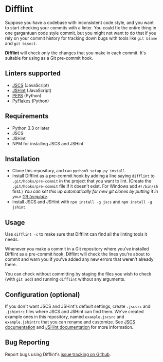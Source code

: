# Difflint #

Suppose you have a codebase with inconsistent code style, and you want
to start checking your commits with a linter.
You could fix the entire thing in one gargantuan code style commit, but
you might not want to do that if you rely on your commit history for
tracking down bugs with tools like `git blame` and `git bisect`.

**Difflint** will check only the changes that you make in each commit.
It's suitable for using as a Git pre-commit hook.

## Linters supported ##

- [JSCS](http://jscs.info) (JavaScript)
- [JSHint](http://jshint.com/docs) (JavaScript)
- [PEP8](https://pypi.python.org/pypi/pep8) (Python)
- [PyFlakes](https://pypi.python.org/pypi/pyflakes) (Python)

## Requirements ##

- Python 3.3 or later
- JSCS
- JSHint
- NPM for installing JSCS and JSHint

## Installation ##

- Clone this repository, and run `python3 setup.py install`.
- Install Difflint as a pre-commit hook by adding a line saying
  `difflint` to `.git/hooks/pre-commit` in the project that you want to
  lint.
  (Create the `.git/hooks/pre-commit` file if it doesn't exist.
  For Windows add `#!/bin/sh` first.)
  _You can set this up automatically for new git clones by putting it in
  your [Git template](http://git-scm.com/docs/git-init)._
- Install JSCS and JSHint with `npm install -g jscs` and `npm install -g jshint`.

## Usage ##

Use `difflint -c` to make sure that Difflint can find all the linting
tools it needs.

Whenever you make a commit in a Git repository where you've installed
Difflint as a pre-commit hook, Difflint will check the lines you're
about to commit and warn you if you've added any new errors that weren't
already there.

You can check without committing by staging the files you wish to check
(with `git add`) and running `difflint` without any arguments.

## Configuration (optional) ##

If you don't want JSCS and JSHint's default settings, create `.jscsrc`
and `.jshintrc` files where JSCS and JSHint can find them.
We've created example ones in this repository, named `example.jscsrc`
and `example.jshintrc` that you can rename and customize.
See [JSCS documentation](http://jscs.info/overview) and [JSHint
documentation](http://jshint.com/docs/) for more information.

## Bug Reporting ##

Report bugs using Difflint's [issue tracking on Github](https://github.com/endlessm/difflint/issues).
